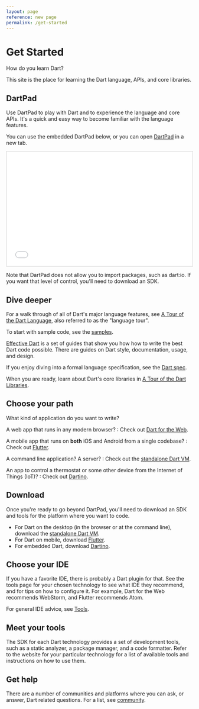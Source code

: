 ```yaml
---
layout: page
reference: new page
permalink: /get-started
---
```


# Get Started

How do you learn Dart?

This site is the place for learning the Dart language,
APIs, and core libraries.

## DartPad

Use DartPad to play with Dart and to
experience the language and core APIs.
It's a quick and easy way to become familiar with the language features.

You can use the embedded DartPad below, or you can open
[DartPad](https://dartpad.dartlang.org/) in a new tab.

<iframe
src="{{site.custom.dartpad.embed-dart-prefix}}?horizontalRatio=99&verticalRatio=65"
    width="100%"
    height="310px"
    style="border: 1px solid #ccc;">
</iframe>

Note that DartPad does not allow you to import packages,
such as dart:io. If you want that level of control, you'll need
to download an SDK.

## Dive deeper

For a walk through of all of Dart's major language features, see
[A Tour of the Dart Language](/language/language-tour),
also referred to as the "language tour".

To start with sample code, see the [samples](/samples/).

[Effective Dart](/guides/effective-dart/) is a set of guides
that show you how how to write the best Dart code possible.
There are guides on Dart style, documentation, usage, and design.

If you enjoy diving into a formal language specification,
see the [Dart spec](/language/spec).

When you are ready, learn about Dart's core libraries in
[A Tour of the Dart Libraries](/library-tour).

## Choose your path

What kind of application do you want to write?

A web app that runs in any modern browser?
: Check out [Dart for the Web](https://webdev.dartlang.org).

A mobile app that runs on **both** iOS and Android from a single codebase?
: Check out [Flutter](https://flutter.io/).

A command line application? A server?
: Check out the [standalone Dart VM](/dart-vm/).

An app to control a thermostat or some other device from the Internet of Things (IoT)?
: Check out [Dartino](https://github.com/dartino).

## Download

Once you're ready to go beyond DartPad, you'll need to download
an SDK and tools for the platform where you want to code.

* For Dart on the desktop (in the browser or at the command line),
  download the [standalone Dart VM](/dart-vm/).
* For Dart on mobile,
  download [Flutter](https://flutter.io/).
* For embedded Dart,
  download [Dartino](https://github.com/dartino).

## Choose your IDE

If you have a favorite IDE, there is probably a Dart plugin for that.
See the tools page for your chosen technology to see what
IDE they recommend, and for tips on how to configure it.
For example, Dart for the Web recommends WebStorm,
and Flutter recommends Atom.

For general IDE advice, see [Tools](/tools).

## Meet your tools

The SDK for each Dart technology provides a set of development tools,
such as a static analyzer, a package manager, and a code formatter.
Refer to the website for your particular technology for a list of
available tools and instructions on how to use them.

## Get help

There are a number of communities and platforms where you can ask,
or answer, Dart related questions. For a list, see
[community](/community/).
